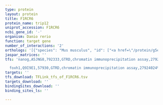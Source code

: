 ```yaml
---
type: protein
layout: protein
title: F1RCR6
protein_name: trip12
uniprot_accession: F1RCR6
ncbi_gene_id: '-'
organism: Danio rerio
function: target gene
number_of_interactions: '2'
orthologs: '[{"species": "Mus musculus", "id": ["<a href=\"/protein/g5e870\">G5E870</a>"]}, {"species": "Rattus norvegicus", "id": ["A0A0G2JU73"]}, {"species": "Saccharomyces cerevisiae", "id": ["<a href=\"/protein/p33202\">P33202</a>"]}]'
jaspar_matrices: ''
tfs: 'nanog,A5JNG8,792333,GTRD,chromatin immunoprecipitation assay,27924024%5Buid%5D,No

  foxh1,Q9I9E1,57930,GTRD,chromatin immunoprecipitation assay,27924024%5Buid%5D,No'
targets: ''
tfs_download: TFLink_tfs_of_F1RCR6.tsv
targets_download: ''
bindingSites_download: ''
binding_sites_ls: ''

---
```

